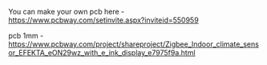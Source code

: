 
You can make your own pcb here - https://www.pcbway.com/setinvite.aspx?inviteid=550959

pcb 1mm - https://www.pcbway.com/project/shareproject/Zigbee_Indoor_climate_sensor_EFEKTA_eON29wz_with_e_ink_display_e7975f9a.html
